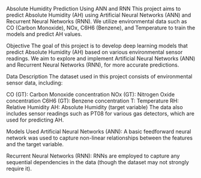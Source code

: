 Absolute Humidity Prediction Using ANN and RNN
This project aims to predict Absolute Humidity (AH) using Artificial Neural Networks (ANN) and Recurrent Neural Networks (RNN). We utilize environmental data such as CO (Carbon Monoxide), NOx, C6H6 (Benzene), and Temperature to train the models and predict AH values.

Objective
The goal of this project is to develop deep learning models that predict Absolute Humidity (AH) based on various environmental sensor readings. We aim to explore and implement Artificial Neural Networks (ANN) and Recurrent Neural Networks (RNN), for more accurate predictions.

Data Description
The dataset used in this project consists of environmental sensor data, including:

CO (GT): Carbon Monoxide concentration
NOx (GT): Nitrogen Oxide concentration
C6H6 (GT): Benzene concentration
T: Temperature
RH: Relative Humidity
AH: Absolute Humidity (target variable)
The data also includes sensor readings such as PT08 for various gas detectors, which are used for predicting AH.

Models Used
Artificial Neural Networks (ANN): A basic feedforward neural network was used to capture non-linear relationships between the features and the target variable.

Recurrent Neural Networks (RNN): RNNs are employed to capture any sequential dependencies in the data (though the dataset may not strongly require it).
